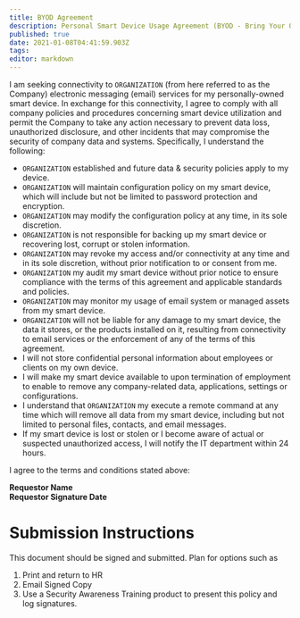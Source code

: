 ```yaml
---
title: BYOD Agreement
description: Personal Smart Device Usage Agreement (BYOD - Bring Your Own Device)
published: true
date: 2021-01-08T04:41:59.903Z
tags: 
editor: markdown
---
```


I am seeking connectivity to `ORGANIZATION` (from here referred to as the Company) electronic messaging (email) services for my personally-owned smart device. In exchange for this connectivity, I agree to comply with all company policies and procedures concerning smart device utilization and permit the Company to take any action necessary to prevent data loss, unauthorized disclosure, and other incidents that may compromise the security of company data and systems.  Specifically, I understand the following:

- `ORGANIZATION` established and future data & security policies apply to my device.
- `ORGANIZATION`  will maintain configuration policy on my smart device, which will include but not be limited to password protection and encryption.  
- `ORGANIZATION`  may modify the configuration policy at any time, in its sole discretion.
- `ORGANIZATION`  is not responsible for backing up my smart device or recovering lost, corrupt or stolen information.
- `ORGANIZATION`  may revoke my access and/or connectivity at any time and in its sole discretion, without prior notification to or consent from me.
- `ORGANIZATION`  my audit my smart device without prior notice to ensure compliance with the terms of this agreement and applicable standards and policies.  
- `ORGANIZATION`  may monitor my usage of email system or managed assets from my smart device. 
- `ORGANIZATION`  will not be liable for any damage to my smart device, the data it stores, or the products installed on it, resulting from connectivity to email services or the enforcement of any of the terms of this agreement.
- I will not store confidential personal information about employees or clients on my own device.
- I will make my smart device available to upon termination of employment to enable to remove any company-related data, applications, settings or configurations.
- I understand that `ORGANIZATION` my execute a remote command at any time which will remove all data from my smart device, including but not limited to personal files, contacts, and email messages.
- If my smart device is lost or stolen or I become aware of actual or suspected unauthorized access, I will notify the IT department within 24 hours.  

I agree to the terms and conditions stated above:

**Requestor Name	
Requestor Signature	
Date**


# Submission Instructions
This document should be signed and submitted.  Plan for options such as
1. Print and return to HR
2. Email Signed Copy
3. Use a Security Awareness Training product to present this policy and log signatures. 